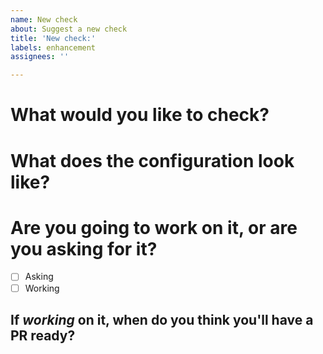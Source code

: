 ```yaml
---
name: New check
about: Suggest a new check
title: 'New check:'
labels: enhancement
assignees: ''

---
```


# What would you like to check?

<!-- Provide as much detail as you can about what precisely you want to check. -->

# What does the configuration look like?

<!-- 
Provide documentation of how you envision the configuration of the validator to function.  Please follow the style of other validators in the README, see https://github.com/target/data-validator#validators.
Most of our rework requests are the result of an unclear vision for the interface to the check!
-->

# Are you going to work on it, or are you asking for it?

- [ ] Asking
- [ ] Working

## If _working_ on it, when do you think you'll have a PR ready?

<!-- Delete the previous header above if you're just asking for the check. -->
